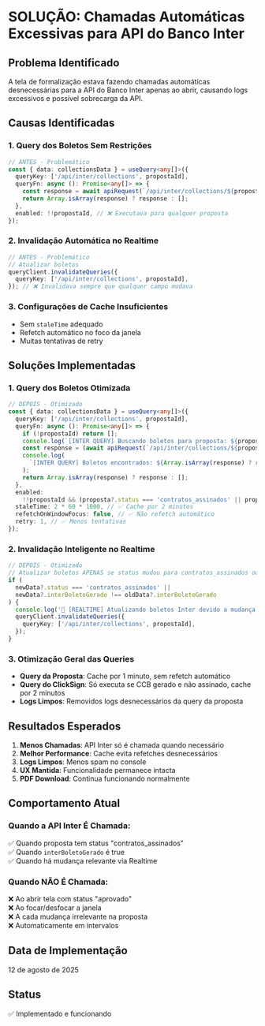 # SOLUÇÃO: Chamadas Automáticas Excessivas para API do Banco Inter

## Problema Identificado

A tela de formalização estava fazendo chamadas automáticas desnecessárias para a API do Banco Inter apenas ao abrir, causando logs excessivos e possível sobrecarga da API.

## Causas Identificadas

### 1. Query dos Boletos Sem Restrições

```typescript
// ANTES - Problemático
const { data: collectionsData } = useQuery<any[]>({
  queryKey: ['/api/inter/collections', propostaId],
  queryFn: async (): Promise<any[]> => {
    const response = await apiRequest(`/api/inter/collections/${propostaId}`);
    return Array.isArray(response) ? response : [];
  },
  enabled: !!propostaId, // ❌ Executava para qualquer proposta
});
```

### 2. Invalidação Automática no Realtime

```typescript
// ANTES - Problemático
// Atualizar boletos
queryClient.invalidateQueries({
  queryKey: ['/api/inter/collections', propostaId],
}); // ❌ Invalidava sempre que qualquer campo mudava
```

### 3. Configurações de Cache Insuficientes

- Sem `staleTime` adequado
- Refetch automático no foco da janela
- Muitas tentativas de retry

## Soluções Implementadas

### 1. Query dos Boletos Otimizada

```typescript
// DEPOIS - Otimizado
const { data: collectionsData } = useQuery<any[]>({
  queryKey: ['/api/inter/collections', propostaId],
  queryFn: async (): Promise<any[]> => {
    if (!propostaId) return [];
    console.log(`[INTER QUERY] Buscando boletos para proposta: ${propostaId}`);
    const response = (await apiRequest(`/api/inter/collections/${propostaId}`)) as any[];
    console.log(
      `[INTER QUERY] Boletos encontrados: ${Array.isArray(response) ? response.length : 0}`
    );
    return Array.isArray(response) ? response : [];
  },
  enabled:
    !!propostaId && (proposta?.status === 'contratos_assinados' || proposta?.interBoletoGerado), // ✅ Só executa quando relevante
  staleTime: 2 * 60 * 1000, // ✅ Cache por 2 minutos
  refetchOnWindowFocus: false, // ✅ Não refetch automático
  retry: 1, // ✅ Menos tentativas
});
```

### 2. Invalidação Inteligente no Realtime

```typescript
// DEPOIS - Otimizado
// Atualizar boletos APENAS se status mudou para contratos_assinados ou Inter foi ativado
if (
  newData?.status === 'contratos_assinados' ||
  newData?.interBoletoGerado !== oldData?.interBoletoGerado
) {
  console.log('🔄 [REALTIME] Atualizando boletos Inter devido a mudança relevante');
  queryClient.invalidateQueries({
    queryKey: ['/api/inter/collections', propostaId],
  });
}
```

### 3. Otimização Geral das Queries

- **Query da Proposta**: Cache por 1 minuto, sem refetch automático
- **Query do ClickSign**: Só executa se CCB gerado e não assinado, cache por 2 minutos
- **Logs Limpos**: Removidos logs desnecessários da query da proposta

## Resultados Esperados

1. **Menos Chamadas**: API Inter só é chamada quando necessário
2. **Melhor Performance**: Cache evita refetches desnecessários
3. **Logs Limpos**: Menos spam no console
4. **UX Mantida**: Funcionalidade permanece intacta
5. **PDF Download**: Continua funcionando normalmente

## Comportamento Atual

### Quando a API Inter É Chamada:

✅ Quando proposta tem status "contratos_assinados"  
✅ Quando `interBoletoGerado` é true  
✅ Quando há mudança relevante via Realtime

### Quando NÃO É Chamada:

❌ Ao abrir tela com status "aprovado"  
❌ Ao focar/desfocar a janela  
❌ A cada mudança irrelevante na proposta  
❌ Automaticamente em intervalos

## Data de Implementação

12 de agosto de 2025

## Status

✅ Implementado e funcionando
